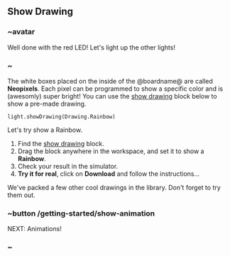 ## Show Drawing

### ~avatar

Well done with the red LED! Let's light up the other lights!

### ~

The white boxes placed on the inside of the @boardname@ are called **Neopixels**. 
Each pixel can be programmed to show a specific color and is (awesomly) super bright!
You can use the [show drawing](/reference/light/show-drawing) block below to show a pre-made drawing.

```block
light.showDrawing(Drawing.Rainbow)
```

Let's try show a Rainbow.

1. Find the [show drawing](/reference/light/show-drawing) block.
2. Drag the block anywhere in the workspace, and set it to show a **Rainbow**.
3. Check your result in the simulator.
4. **Try it for real**, click on **Download** and follow the instructions...

We've packed a few other cool drawings in the library. Don't forget to try them out.

### ~button /getting-started/show-animation

NEXT: Animations!

### ~